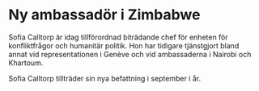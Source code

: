 # Ny ambassadör i Zimbabwe

Sofia Calltorp är idag tillförordnad biträdande chef för enheten för konfliktfrågor och humanitär politik. Hon har tidigare tjänstgjort bland annat vid representationen i Genève och vid ambassaderna i Nairobi och Khartoum.

Sofia Calltorp tillträder sin nya befattning i september i år.
